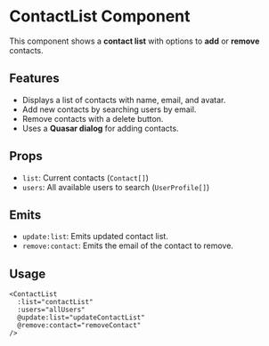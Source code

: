 # ContactList Component

This component shows a **contact list** with options to **add** or **remove** contacts.

## Features

- Displays a list of contacts with name, email, and avatar.
- Add new contacts by searching users by email.
- Remove contacts with a delete button.
- Uses a **Quasar dialog** for adding contacts.

## Props

- `list`: Current contacts (`Contact[]`)
- `users`: All available users to search (`UserProfile[]`)

## Emits

- `update:list`: Emits updated contact list.
- `remove:contact`: Emits the email of the contact to remove.

## Usage

```vue
<ContactList
  :list="contactList"
  :users="allUsers"
  @update:list="updateContactList"
  @remove:contact="removeContact"
/>
```
